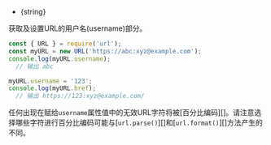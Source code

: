 
* {string}

获取及设置URL的用户名(username)部分。

```js
const { URL } = require('url');
const myURL = new URL('https://abc:xyz@example.com');
console.log(myURL.username);
  // 输出 abc

myURL.username = '123';
console.log(myURL.href);
  // 输出 https://123:xyz@example.com/
```

任何出现在赋给`username`属性值中的无效URL字符将被[百分比编码][]。请注意选择哪些字符进行百分比编码可能与[`url.parse()`][]和[`url.format()`][]方法产生的不同。


